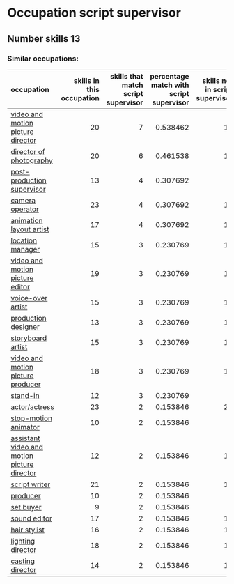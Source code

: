 # Occupation script supervisor
## Number skills 13
### Similar occupations:
| occupation                                                                                    |   skills in this occupation |   skills that match script supervisor |   percentage match with script supervisor |   skills not in script supervisor |
|:----------------------------------------------------------------------------------------------|----------------------------:|--------------------------------------:|------------------------------------------:|----------------------------------:|
| [video and motion picture director](video_and_motion_picture_director.md)                     |                          20 |                                     7 |                                  0.538462 |                                13 |
| [director of photography](director_of_photography.md)                                         |                          20 |                                     6 |                                  0.461538 |                                14 |
| [post-production supervisor](post-production_supervisor.md)                                   |                          13 |                                     4 |                                  0.307692 |                                 9 |
| [camera operator](camera_operator.md)                                                         |                          23 |                                     4 |                                  0.307692 |                                19 |
| [animation layout artist](animation_layout_artist.md)                                         |                          17 |                                     4 |                                  0.307692 |                                13 |
| [location manager](location_manager.md)                                                       |                          15 |                                     3 |                                  0.230769 |                                12 |
| [video and motion picture editor](video_and_motion_picture_editor.md)                         |                          19 |                                     3 |                                  0.230769 |                                16 |
| [voice-over artist](voice-over_artist.md)                                                     |                          15 |                                     3 |                                  0.230769 |                                12 |
| [production designer](production_designer.md)                                                 |                          13 |                                     3 |                                  0.230769 |                                10 |
| [storyboard artist](storyboard_artist.md)                                                     |                          15 |                                     3 |                                  0.230769 |                                12 |
| [video and motion picture producer](video_and_motion_picture_producer.md)                     |                          18 |                                     3 |                                  0.230769 |                                15 |
| [stand-in](stand-in.md)                                                                       |                          12 |                                     3 |                                  0.230769 |                                 9 |
| [actor/actress](actor-actress.md)                                                             |                          23 |                                     2 |                                  0.153846 |                                21 |
| [stop-motion animator](stop-motion_animator.md)                                               |                          10 |                                     2 |                                  0.153846 |                                 8 |
| [assistant video and motion picture director](assistant_video_and_motion_picture_director.md) |                          12 |                                     2 |                                  0.153846 |                                10 |
| [script writer](script_writer.md)                                                             |                          21 |                                     2 |                                  0.153846 |                                19 |
| [producer](producer.md)                                                                       |                          10 |                                     2 |                                  0.153846 |                                 8 |
| [set buyer](set_buyer.md)                                                                     |                           9 |                                     2 |                                  0.153846 |                                 7 |
| [sound editor](sound_editor.md)                                                               |                          17 |                                     2 |                                  0.153846 |                                15 |
| [hair stylist](hair_stylist.md)                                                               |                          16 |                                     2 |                                  0.153846 |                                14 |
| [lighting director](lighting_director.md)                                                     |                          18 |                                     2 |                                  0.153846 |                                16 |
| [casting director](casting_director.md)                                                       |                          14 |                                     2 |                                  0.153846 |                                12 |
